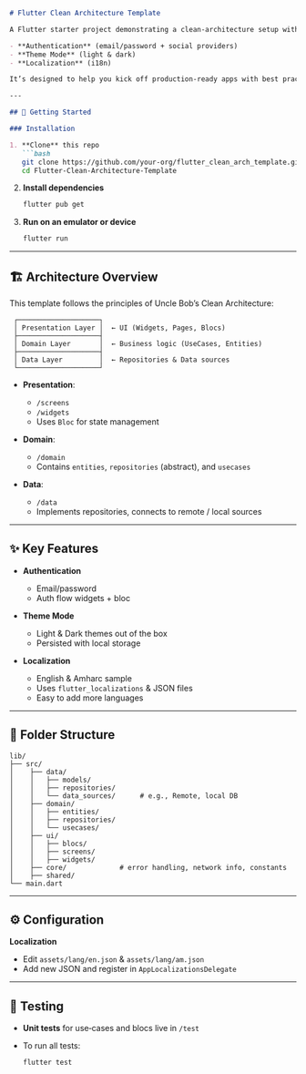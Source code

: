 ````markdown
# Flutter Clean Architecture Template

A Flutter starter project demonstrating a clean‑architecture setup with:

- **Authentication** (email/password + social providers)
- **Theme Mode** (light & dark)
- **Localization** (i18n)

It’s designed to help you kick off production‑ready apps with best practices for separation of concerns, testability, and scalability.

---

## 🚀 Getting Started

### Installation

1. **Clone** this repo  
   ```bash
   git clone https://github.com/your‑org/flutter_clean_arch_template.git
   cd Flutter-Clean-Architecture-Template
````

2. **Install dependencies**

   ```bash
   flutter pub get
   ```

3. **Run on an emulator or device**

   ```bash
   flutter run
   ```

---

## 🏗️ Architecture Overview

This template follows the principles of Uncle Bob’s Clean Architecture:

```
 ┌────────────────────┐
 │ Presentation Layer │  ← UI (Widgets, Pages, Blocs)
 ├────────────────────┤
 │ Domain Layer       │  ← Business logic (UseCases, Entities)
 ├────────────────────┤
 │ Data Layer         │  ← Repositories & Data sources
 └────────────────────┘
```

* **Presentation**:

  * `/screens`
  * `/widgets`
  * Uses `Bloc` for state management

* **Domain**:

  * `/domain`
  * Contains `entities`, `repositories` (abstract), and `usecases`

* **Data**:

  * `/data`
  * Implements repositories, connects to remote / local sources

---

## ✨ Key Features

* **Authentication**

  * Email/password
  * Auth flow widgets + bloc

* **Theme Mode**

  * Light & Dark themes out of the box
  * Persisted with local storage

* **Localization**

  * English & Amharc sample
  * Uses `flutter_localizations` & JSON files
  * Easy to add more languages

---

## 📂 Folder Structure

```
lib/
├── src/
│    ├── data/
│    │   ├── models/
│    │   ├── repositories/
│    │   └── data_sources/      # e.g., Remote, local DB
│    ├── domain/
│    │   ├── entities/
│    │   ├── repositories/
│    │   └── usecases/
│    ├── ui/
│    │   ├── blocs/
│    │   ├── screens/
│    │   ├── widgets/
│    ├── core/             # error handling, network info, constants
│    ├── shared/
└── main.dart
```

---

## ⚙️ Configuration

 **Localization**

   * Edit `assets/lang/en.json` & `assets/lang/am.json`
   * Add new JSON and register in `AppLocalizationsDelegate`

---

## 🧪 Testing

* **Unit tests** for use‑cases and blocs live in `/test`
* To run all tests:

  ```bash
  flutter test
  ```
